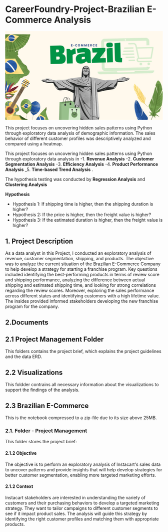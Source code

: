 # CareerFoundry-Project-Brazilian E-Commerce Analysis

![Brazilian E-Commerce](Visualizations/E-Commerce.jpg)

This project focuses on uncovering hidden sales patterns using Python through exploratory data analysis of demographic information. The sales behavior of different customer profiles was descriptively analyzed and compared using a heatmap.

This project focuses on uncovering hidden sales patterns using Python through exploratory data analysis in 
-1. __Revenue Analysis__
-2. __Customer Segmentation Analysis__
-3. __Efficiency Analysis__
-4. __Product Performance Analysis__
_5. __Time-based Trend Analysis__ .

The hypothesis testing was conducted by **Regression Analysis** and **Clustering Analysis**

__Hypothesis__ 

- Hypothesis 1: If shipping time is higher, then the shipping duration is higher?
- Hypothesis 2: If the price is higher, then the freight value is higher?
- Hypothesis 3: If the estimated duration is higher, then the freight value is higher?


## 1. Project Description
As a data analyst in this Project, I conducted an exploratory analysis of revenue, customer segmentation, shipping, and products. The objective was to analyze the current situation of the Brazilian E-Commerce Company to help develop a strategy for starting a franchise program. Key questions included identifying the best-performing products in terms of review score and shipping performance, analyzing the difference between actual shipping and estimated shipping time, and looking for strong correlations regarding the review scores. Moreover, exploring the sales performance across different states and identifying customers with a high lifetime value. The insides provided informed stakeholders developing the new franchise program for the company.

## 2.Documents
## 2.1 Project Management Folder
This folders contains the project brief, which explains the project guidelines and the data ERD.

## 2.2 Visualizations
This foldder contrains all necessary information about the visualizations to support the findings of the analysis.

## 2.3 Brazilian E-Commerce
This is the notebook compressed to a zip-file due to its size above 25MB.

### 2.1. Folder - Project Management
This folder stores the project brief:

#### 2.1.2 Objective
The objective is to perform an exploratory analysis of Instacart's sales data to uncover patterns and provide insights that will help develop strategies for better customer segmentation, enabling more targeted marketing efforts.

#### 2.1.2 Context
Instacart stakeholders are interested in understanding the variety of customers and their purchasing behaviors to develop a targeted marketing strategy. They want to tailor campaigns to different customer segments to see if it impact product sales. The analysis will guide this strategy by identifying the right customer profiles and matching them with appropriate products.
